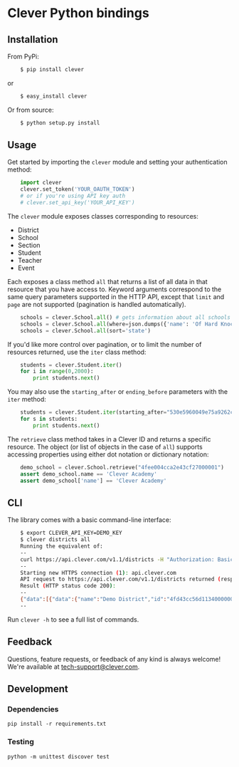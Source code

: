 # Clever Python bindings

## Installation

From PyPi:

```bash
    $ pip install clever
```

or

```bash
    $ easy_install clever
```

Or from source:

```bash
    $ python setup.py install
```

## Usage

Get started by importing the `clever` module and setting your authentication method:

```python
    import clever
    clever.set_token('YOUR_OAUTH_TOKEN')
    # or if you're using API key auth
    # clever.set_api_key('YOUR_API_KEY')
```

The `clever` module exposes classes corresponding to resources:

* District
* School
* Section
* Student
* Teacher
* Event

Each exposes a class method `all` that returns a list of all data in that resource that you have access to. Keyword arguments correspond to the same query parameters supported in the HTTP API, except that `limit` and `page` are not supported (pagination is handled automatically).

```python
    schools = clever.School.all() # gets information about all schools you have access to
    schools = clever.School.all(where=json.dumps({'name': 'Of Hard Knocks'}))
    schools = clever.School.all(sort='state')
```

If you'd like more control over pagination, or to limit the number of resources returned, use the `iter` class method:

```python
    students = clever.Student.iter()
    for i in range(0,2000):
        print students.next()
```

You may also use the `starting_after` or `ending_before` parameters with the `iter` method:

```python
    students = clever.Student.iter(starting_after="530e5960049e75a9262cff1d")
    for s in students:
        print students.next()
```

The `retrieve` class method takes in a Clever ID and returns a specific resource. The object (or list of objects in the case of `all`) supports accessing properties using either dot notation or dictionary notation:

```python
    demo_school = clever.School.retrieve("4fee004cca2e43cf27000001")
    assert demo_school.name == 'Clever Academy'
    assert demo_school['name'] == 'Clever Academy'
```

## CLI

The library comes with a basic command-line interface:

```bash
    $ export CLEVER_API_KEY=DEMO_KEY
    $ clever districts all
    Running the equivalent of:
    --
    curl https://api.clever.com/v1.1/districts -H "Authorization: Basic REVNT19LRVk="
    --
    Starting new HTTPS connection (1): api.clever.com
    API request to https://api.clever.com/v1.1/districts returned (response code, response body)     of (200, '{"data":[{"data":{"name":"Demo District","id":"4fd43cc56d11340000000005"},"uri":"/v1.1/districts/4fd43cc56d11340000000005"}],"links":[{"rel":"self","uri":"/v1.1/districts"}]}')
    Result (HTTP status code 200):
    --
    {"data":[{"data":{"name":"Demo District","id":"4fd43cc56d11340000000005"},"uri":"/v1.1/districts/4fd43cc56d11340000000005"}],"links":[{"rel":"self","uri":"/v1.1/districts"}]}
    --
```

Run `clever -h` to see a full list of commands.

## Feedback

Questions, feature requests, or feedback of any kind is always welcome! We're available at [tech-support@clever.com](mailto:tech-support@clever.com).

## Development

### Dependencies

    pip install -r requirements.txt

### Testing

    python -m unittest discover test
